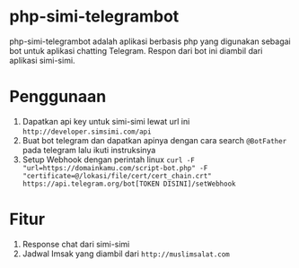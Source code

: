 <!--
@Author: Dias Taufik Rahman <root>
@Date:   2016-06-08T13:53:06+07:00
@Email:  diastaufik@gmail.com
@Last modified by:   root
@Last modified time: 2016-06-09T04:57:42+07:00
-->



# php-simi-telegrambot
php-simi-telegrambot adalah aplikasi berbasis php yang digunakan sebagai bot untuk aplikasi chatting Telegram.
Respon dari bot ini diambil dari aplikasi simi-simi.

# Penggunaan

1. Dapatkan api key untuk simi-simi lewat url ini `http://developer.simsimi.com/api`
2. Buat bot telegram dan dapatkan apinya dengan cara search `@BotFather` pada telegram lalu ikuti instruksinya
3. Setup Webhook dengan perintah linux
`curl -F "url=https://domainkamu.com/script-bot.php" -F "certificate=@/lokasi/file/cert/cert_chain.crt" https://api.telegram.org/bot[TOKEN DISINI]/setWebhook`

# Fitur

1. Response chat dari simi-simi
2. Jadwal Imsak yang diambil dari `http://muslimsalat.com`

